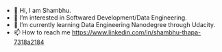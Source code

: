 - 👋 Hi, I am Shambhu.
- 👀 I’m interested in Softwared Development/Data Engineering.
- 🌱 I’m currently learning Data Engineering Nanodegree through Udacity.
- 📫 How to reach me <https://www.linkedin.com/in/shambhu-thapa-7318a2184>

<!---
ronj1901/ronj1901 is a ✨ special ✨ repository because its `README.md` (this file) appears on your GitHub profile.
You can click the Preview link to take a look at your changes.
--->

